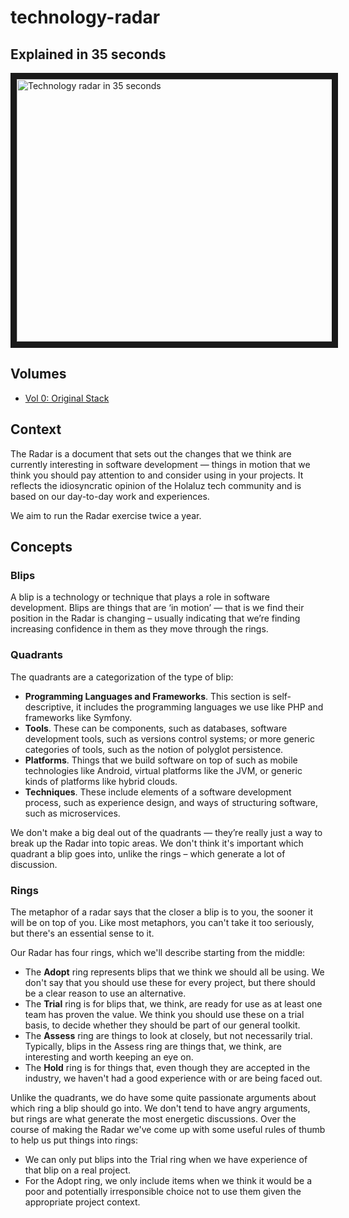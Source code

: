 # technology-radar

## Explained in 35 seconds

<a href="http://www.youtube.com/watch?feature=player_embedded&v=hRqnd_QPvFA
" target="_blank"><img src="http://img.youtube.com/vi/hRqnd_QPvFA/0.jpg" 
alt="Technology radar in 35 seconds" width="640" height="420" border="10" /></a>

## Volumes

- [Vol 0: Original Stack](https://radar.thoughtworks.com/?sheetId=https%3A%2F%2Fraw.githubusercontent.com%2Fholaluz%2Ftechnology-radar%2Fmaster%2FHOLALUZ%2520TECHNOLOGY%2520RADAR%2520-%2520ORIGINAL%2520STACK.csv)

## Context

The Radar is a document that sets out the changes that we think are currently interesting in software development — things in motion that we think you should pay attention to and consider using in your projects. It reflects the idiosyncratic opinion of the Holaluz tech community and is based on our day-to-day work and experiences.

We aim to run the Radar exercise twice a year.

## Concepts

### Blips

A blip is a technology or technique that plays a role in software development. Blips are things that are ‘in motion’ — that is we find their position in the Radar is changing – usually indicating that we’re finding increasing confidence in them as they move through the rings.

### Quadrants

The quadrants are a categorization of the type of blip:
  - **Programming Languages and Frameworks**. This section is self-descriptive, it includes the programming languages we use like PHP and frameworks like Symfony.
  - **Tools**. These can be components, such as databases, software development tools, such as versions control systems; or more generic categories of tools, such as the notion of polyglot persistence.
  - **Platforms**. Things that we build software on top of such as mobile technologies like Android, virtual platforms like the JVM, or generic kinds of platforms like hybrid clouds.
  - **Techniques**. These include elements of a software development process, such as experience design, and ways of structuring software, such as microservices.

We don't make a big deal out of the quadrants — they’re really just a way to break up the Radar into topic areas. We don't think it's important which quadrant a blip goes into, unlike the rings – which generate a lot of discussion.

### Rings

The metaphor of a radar says that the closer a blip is to you, the sooner it will be on top of you. Like most metaphors, you can't take it too seriously, but there's an essential sense to it.

Our Radar has four rings, which we'll describe starting from the middle:

- The **Adopt** ring represents blips that we think we should all be using. We don't say that you should use these for every project, but there should be a clear reason to use an alternative.
- The **Trial** ring is for blips that, we think, are ready for use as at least one team has proven the value. We think you should use these on a trial basis, to decide whether they should be part of our general toolkit. 
- The **Assess** ring are things to look at closely, but not necessarily trial. Typically, blips in the Assess ring are things that, we think, are interesting and worth keeping an eye on.
- The **Hold** ring is for things that, even though they are accepted in the industry, we haven't had a good experience with or are being faced out. 

Unlike the quadrants, we do have some quite passionate arguments about which ring a blip should go into. We don't tend to have angry arguments, but rings are what generate the most energetic discussions. Over the course of making the Radar we've come up with some useful rules of thumb to help us put things into rings:
- We can only put blips into the Trial ring when we have experience of that blip on a real project. 
- For the Adopt ring, we only include items when we think it would be a poor and potentially irresponsible choice not to use them given the appropriate project context.
